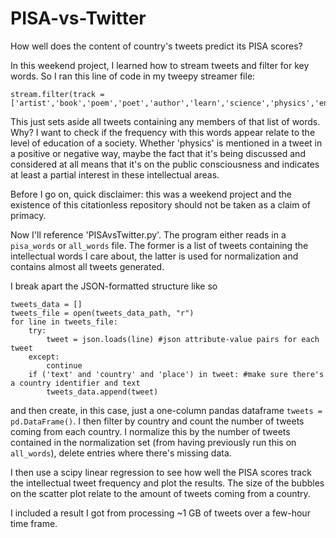 # PISA-vs-Twitter
How well does the content of country's tweets predict its PISA scores? 

In this weekend project, I learned how to stream tweets and filter for key words. So I ran this line of code in my tweepy streamer file:

```
stream.filter(track = ['artist','book','poem','poet','author','learn','science','physics','engineering','math'])
```

This just sets aside all tweets containing any members of that list of words. Why? I want to check if the frequency with this words appear relate to the level of education of a society. Whether 'physics' is mentioned in a tweet in a positive or negative way, maybe the fact that it's being discussed and considered at all means that it's on the public consciousness and indicates at least a partial interest in these intellectual areas. 

Before I go on, quick disclaimer: this was a weekend project and the existence of this citationless repository should not be taken as a claim of primacy.

Now I'll reference 'PISAvsTwitter.py'. The program either reads in a `pisa_words` or `all_words` file. The former is a list of tweets containing the intellectual words I care about, the latter is used for normalization and contains almost all tweets generated.

I break apart the JSON-formatted structure like so

```
tweets_data = []
tweets_file = open(tweets_data_path, "r")
for line in tweets_file:
    try:
        tweet = json.loads(line) #json attribute-value pairs for each tweet
    except:
        continue
    if ('text' and 'country' and 'place') in tweet: #make sure there's a country identifier and text
        tweets_data.append(tweet)
```

and then create, in this case, just a one-column pandas dataframe `tweets = pd.DataFrame()`. I then filter by country and count the number of tweets coming from each country. I normalize this by the number of tweets contained in the normalization set (from having previously run this on `all_words`), delete entries where there's missing data.

I then use a scipy linear regression to see how well the PISA scores track the intellectual tweet frequency and plot the results. The size of the bubbles on the scatter plot relate to the amount of tweets coming from a country. 

I included a result I got from processing ~1 GB of tweets over a few-hour time frame.


